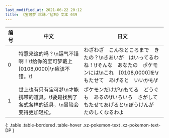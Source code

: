 ```yaml
---
last_modified_at: 2021-06-22 20:12
title: 《宝可梦 珍珠／钻石》文本 039
---
```

| 编号 | 中文 | 日文 |
| ---- | ---- | ---- |
| 0 | 特意来这的吗？\n运气不错啊！\f给你的宝可梦戴上[0108,0000]\n应该不错。\f | わざわざ　こんなところまで　きたの？\nきあいが　はいってるわね！\fそんな　あなたの　ポケモンには\nこれ　[0108,0000]を\rもたせて　あげると　いいかも\f |
| 1 | 世上也有只有宝可梦\n才能携带的道具。\f要是找到了各式各样的道具，\n冒险会变得更加轻松。 | ポケモンだけが\nもてる　どうぐも　あるの\fいろいろ　さがして　もたせてあげると\nぼうけんが　たのしくなるわよ |
{: .table .table-bordered .table-hover .xz-pokemon-text .xz-pokemon-text-DP }